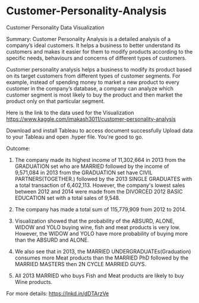 # Customer-Personality-Analysis
Customer Personality Data Visualization

Summary: Customer Personality Analysis is a detailed analysis of a company’s ideal customers. It helps a business to better understand its customers and makes it easier for them to modify products according to the specific needs, behaviours and concerns of different types of customers.

Customer personality analysis helps a business to modify its product based on its target customers from different types of customer segments. For example, instead of spending money to market a new product to every customer in the company’s database, a company can analyze which customer segment is most likely to buy the product and then market the product only on that particular segment.

Here is the link to the data used for the Visualization https://www.kaggle.com/imakash3011/customer-personality-analysis

Download and install Tableau to access document successfully
Upload data to your Tableau and open .hyper file.
You're good to go.

Outcome:
1. The company made its highest income of 11,302,664 in 2013 from the GRADUATION set who are MARRIED followed by the income of 9,571,084 in 2013 from the GRADUATION set have CIVIL PARTNERS(TOGETHER.) followed by the 2013 SINGLE GRADUATES with a total transaction of 6,402,113. However, the company's lowest sales between 2012 and 2014 were made from the DIVORCED 2012 BASIC EDUCATION set with a total sales of 9,548.

2. The company has made a total sum of 115,779,909 from 2012 to 2014.

3. Visualization showed that the probability of the ABSURD, ALONE, WIDOW and YOLO buying wine, fish and meat products is very low. However, the WIDOW and YOLO have more probability of buying more than the ABSURD and ALONE.

4. We also see that in 2013, the MARRIED UNDERGRADUATEs(Graduation) consumes more Meat products than the MARRIED PhD followed by the MARRIED MASTERS then 2N CYCLE MARRIED GUYS.

5. All 2013 MARRIED who buys Fish and Meat products are likely to buy Wine products.

For more details: https://lnkd.in/dDTArzVe
